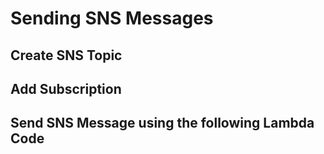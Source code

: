 # Sending SNS Messages

## Create SNS Topic

## Add Subscription 

## Send SNS Message using the following Lambda Code
